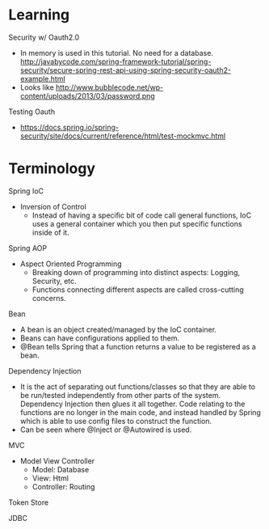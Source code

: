 # Learning

Security w/ Oauth2.0
- In memory is used in this tutorial. No need for a database. http://javabycode.com/spring-framework-tutorial/spring-security/secure-spring-rest-api-using-spring-security-oauth2-example.html
- Looks like http://www.bubblecode.net/wp-content/uploads/2013/03/password.png

Testing Oauth
- https://docs.spring.io/spring-security/site/docs/current/reference/html/test-mockmvc.html


# Terminology

Spring IoC
- Inversion of Control
    - Instead of having a specific bit of code call general functions, IoC uses a general container which you then put specific functions inside of it.

Spring AOP
- Aspect Oriented Programming
    - Breaking down of programming into distinct aspects: Logging, Security, etc.
    - Functions connecting different aspects are called cross-cutting concerns.

Bean
- A bean is an object created/managed by the IoC container.
- Beans can have configurations applied to them.
- @Bean tells Spring that a function returns a value to be registered as a bean.

Dependency Injection
- It is the act of separating out functions/classes so that they are able to be run/tested independently from other parts of the system. Dependency Injection then glues it all together. Code relating to the functions are no longer in the main code, and instead handled by Spring which is able to use config files to construct the function.
- Can be seen where @Inject or @Autowired is used.

MVC
- Model View Controller
    - Model: Database
    - View: Html
    - Controller: Routing

Token Store

JDBC
